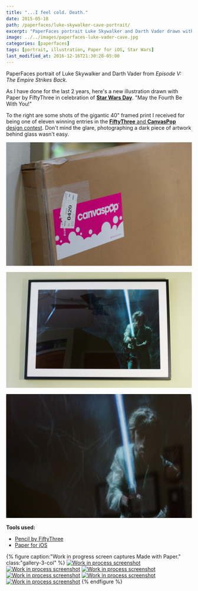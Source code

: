 ```yaml
---
title: "...I feel cold. Death."
date: 2015-05-18
path: /paperfaces/luke-skywalker-cave-portrait/
excerpt: "PaperFaces portrait Luke Skywalker and Darth Vader drawn with Paper for iOS on an iPad."
image: ../../images/paperfaces-luke-vader-cave.jpg
categories: [paperfaces]
tags: [portrait, illustration, Paper for iOS, Star Wars]
last_modified_at: 2016-12-16T21:30:28-05:00
---
```


PaperFaces portrait of Luke Skywalker and Darth Vader from *Episode V: The Empire Strikes Back*.

As I have done for the last 2 years, here's a new illustration drawn with Paper by FiftyThree in celebration of [**Star Wars Day**](http://www.starwars.com/may-the-4th). "May the Fourth Be With You!"

To the right are some shots of the gigantic 40\" framed print I received for being one of eleven winning entries in the [**FiftyThree** and **CanvasPop** design contest](http://blog.fiftythree.com/canvaspop-design-contest-winners). Don't mind the glare, photographing a dark piece of artwork behind glass wasn't easy.

![CanvasPop print packaged up](../../images/star-wars-canvaspop-1.jpg)

![50 inch CanvasPop Star Wars print](../../images/star-wars-canvaspop-2.jpg)

![Detail shot of Luke Skywalker illustration](../../images/star-wars-canvaspop-3.jpg)

**Tools used:**

- [Pencil by FiftyThree](https://www.amazon.com/FiftyThree-Digital-Stylus-Pencil-iPhone/dp/B01JJBUYR4/ref=as_li_ss_tl?keywords=pencil+53&qid=1550586265&s=gateway&sr=8-3&linkCode=ll1&tag=mademist-20&linkId=0134793cb840affff60f2e45a7f64678&language=en_US)
- [Paper for iOS](https://paper.bywetransfer.com/)

{% figure caption:"Work in progress screen captures Made with Paper." class:"gallery-3-col" %}
[![Work in process screenshot](../../images/paperfaces-luke-vader-cave-process-1-600.jpg)](../../images/paperfaces-luke-vader-cave-process-1-lg.jpg) [![Work in process screenshot](../../images/paperfaces-luke-vader-cave-process-3-600.jpg)](../../images/paperfaces-luke-vader-cave-process-3-lg.jpg) [![Work in process screenshot](../../images/paperfaces-luke-vader-cave-process-4-600.jpg)](../../images/paperfaces-luke-vader-cave-process-4-lg.jpg) [![Work in process screenshot](../../images/paperfaces-luke-vader-cave-process-5-600.jpg)](../../images/paperfaces-luke-vader-cave-process-5-lg.jpg) [![Work in process screenshot](../../images/paperfaces-luke-vader-cave-process-6-600.jpg)](../../images/paperfaces-luke-vader-cave-process-6-lg.jpg) [![Work in process screenshot](../../images/paperfaces-luke-vader-cave-process-7-600.jpg)](../../images/paperfaces-luke-vader-cave-process-7-lg.jpg)
{% endfigure %}


